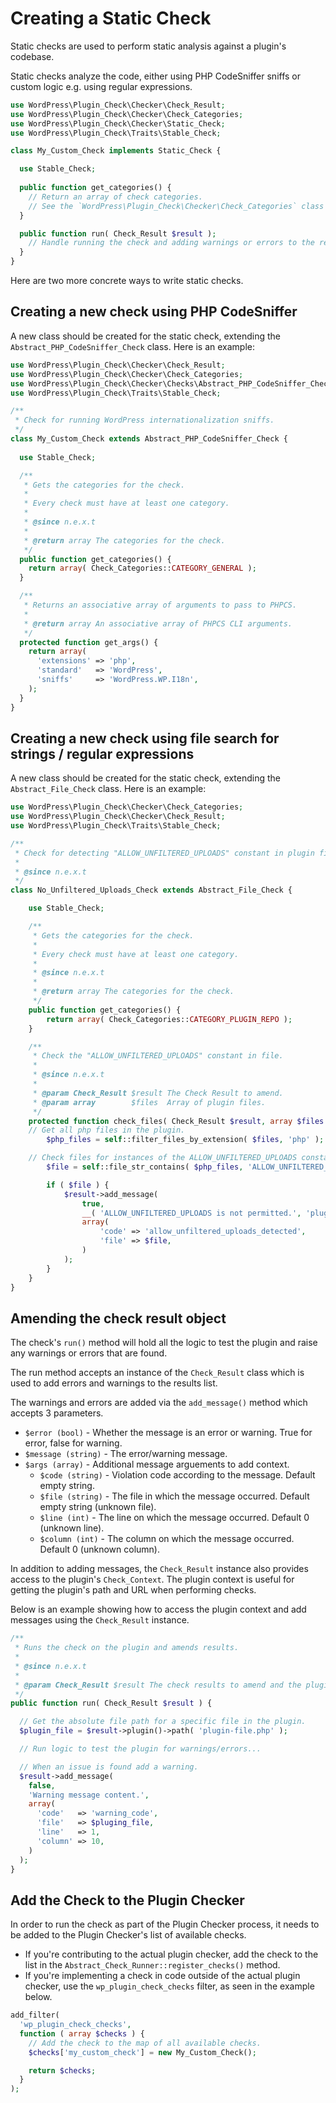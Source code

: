 # Creating a Static Check

Static checks are used to perform static analysis against a plugin's codebase.

Static checks analyze the code, either using PHP CodeSniffer sniffs or custom logic e.g. using regular expressions.

```php
use WordPress\Plugin_Check\Checker\Check_Result;
use WordPress\Plugin_Check\Checker\Check_Categories;
use WordPress\Plugin_Check\Checker\Static_Check;
use WordPress\Plugin_Check\Traits\Stable_Check;

class My_Custom_Check implements Static_Check {

  use Stable_Check;
  
  public function get_categories() {
    // Return an array of check categories.
    // See the `WordPress\Plugin_Check\Checker\Check_Categories` class for available categories.
  }

  public function run( Check_Result $result );
    // Handle running the check and adding warnings or errors to the result.
  }
}
```

Here are two more concrete ways to write static checks.

## Creating a new check using PHP CodeSniffer

A new class should be created for the static check, extending the `Abstract_PHP_CodeSniffer_Check` class. Here is an example:

```php
use WordPress\Plugin_Check\Checker\Check_Result;
use WordPress\Plugin_Check\Checker\Check_Categories;
use WordPress\Plugin_Check\Checker\Checks\Abstract_PHP_CodeSniffer_Check;
use WordPress\Plugin_Check\Traits\Stable_Check;

/**
 * Check for running WordPress internationalization sniffs.
 */
class My_Custom_Check extends Abstract_PHP_CodeSniffer_Check {
  
  use Stable_Check;

  /**
   * Gets the categories for the check.
   *
   * Every check must have at least one category.
   *
   * @since n.e.x.t
   *
   * @return array The categories for the check.
   */
  public function get_categories() {
    return array( Check_Categories::CATEGORY_GENERAL );
  }

  /**
   * Returns an associative array of arguments to pass to PHPCS.
   *
   * @return array An associative array of PHPCS CLI arguments.
   */
  protected function get_args() {
    return array(
      'extensions' => 'php',
      'standard'   => 'WordPress',
      'sniffs'     => 'WordPress.WP.I18n',
    );
  }
}
```

## Creating a new check using file search for strings / regular expressions

A new class should be created for the static check, extending the `Abstract_File_Check` class. Here is an example:

```php
use WordPress\Plugin_Check\Checker\Check_Categories;
use WordPress\Plugin_Check\Checker\Check_Result;
use WordPress\Plugin_Check\Traits\Stable_Check;

/**
 * Check for detecting "ALLOW_UNFILTERED_UPLOADS" constant in plugin files.
 *
 * @since n.e.x.t
 */
class No_Unfiltered_Uploads_Check extends Abstract_File_Check {

	use Stable_Check;

	/**
	 * Gets the categories for the check.
	 *
	 * Every check must have at least one category.
	 *
	 * @since n.e.x.t
	 *
	 * @return array The categories for the check.
	 */
	public function get_categories() {
		return array( Check_Categories::CATEGORY_PLUGIN_REPO );
	}

	/**
	 * Check the "ALLOW_UNFILTERED_UPLOADS" constant in file.
	 *
	 * @since n.e.x.t
	 *
	 * @param Check_Result $result The Check Result to amend.
	 * @param array        $files  Array of plugin files.
	 */
	protected function check_files( Check_Result $result, array $files ) {
    // Get all php files in the plugin.
		$php_files = self::filter_files_by_extension( $files, 'php' );

    // Check files for instances of the ALLOW_UNFILTERED_UPLOADS constant.
		$file = self::file_str_contains( $php_files, 'ALLOW_UNFILTERED_UPLOADS' );

		if ( $file ) {
			$result->add_message(
				true,
				__( 'ALLOW_UNFILTERED_UPLOADS is not permitted.', 'plugin-check' ),
				array(
					'code' => 'allow_unfiltered_uploads_detected',
					'file' => $file,
				)
			);
		}
	}
}
```

## Amending the check result object

The check's `run()` method will hold all the logic to test the plugin and raise any warnings or errors that are found.

The run method accepts an instance of the `Check_Result` class which is used to add errors and warnings to the results list.

The warnings and errors are added via the `add_message()` method which accepts 3 parameters.

- `$error (bool)` - Whether the message is an error or warning. True for error, false for warning.
- `$message (string)` - The error/warning message.
- `$args (array)` - Additional message arguements to add context.
  - `$code (string)` - Violation code according to the message. Default empty string.
  - `$file (string)` - The file in which the message occurred. Default empty string (unknown file).
  - `$line (int)` - The line on which the message occurred. Default 0 (unknown line).
  - `$column (int)` - The column on which the message occurred. Default 0 (unknown column).

In addition to adding messages, the `Check_Result` instance also provides access to the plugin's `Check_Context`. The plugin context is useful for getting the plugin's path and URL when performing checks.

Below is an example showing how to access the plugin context and add messages using the `Check_Result` instance.

```php
/**
 * Runs the check on the plugin and amends results.
 *
 * @since n.e.x.t
 *
 * @param Check_Result $result The check results to amend and the plugin context.
 */
public function run( Check_Result $result ) {

  // Get the absolute file path for a specific file in the plugin.
  $plugin_file = $result->plugin()->path( 'plugin-file.php' );

  // Run logic to test the plugin for warnings/errors...

  // When an issue is found add a warning.
  $result->add_message(
    false, 
    'Warning message content.', 
    array(
      'code'   => 'warning_code',
      'file'   => $pluging_file,
      'line'   => 1,
      'column' => 10,
    )
  );
}
```

## Add the Check to the Plugin Checker

In order to run the check as part of the Plugin Checker process, it needs to be added to the Plugin Checker's list of available checks.

- If you're contributing to the actual plugin checker, add the check to the list in the `Abstract_Check_Runner::register_checks()` method.
- If you're implementing a check in code outside of the actual plugin checker, use the `wp_plugin_check_checks` filter, as seen in the example below.

```php
add_filter(
  'wp_plugin_check_checks',
  function ( array $checks ) {
    // Add the check to the map of all available checks.
    $checks['my_custom_check'] = new My_Custom_Check();

    return $checks;
  }
);
```
